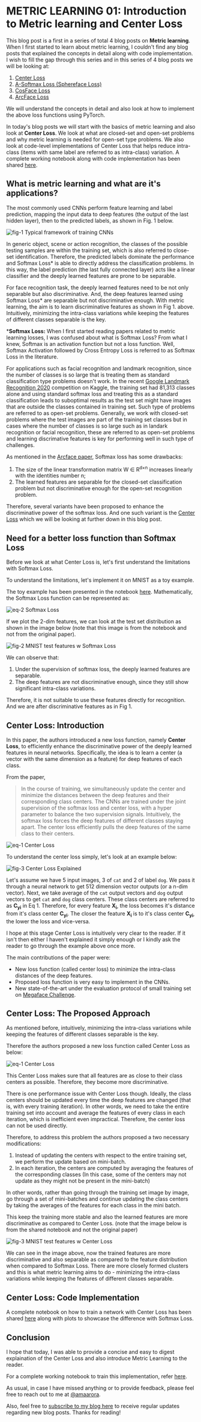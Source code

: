 # METRIC LEARNING 01: Introduction to Metric learning and Center Loss

This blog post is a first in a series of total 4 blog posts on **Metric learning**. When I first started to learn about metric learning, I couldn't find any blog posts that explained the concepts in detail along with code implementation. I wish to fill the gap through this series and in this series of 4 blog posts we will be looking at:

1. [Center Loss](https://kpzhang93.github.io/papers/eccv2016.pdf) 
2. [A-Softmax Loss (Sphereface Loss)](https://arxiv.org/abs/1704.08063) 
3. [CosFace Loss](https://arxiv.org/abs/1801.09414)
4. [ArcFace Loss](https://arxiv.org/abs/1801.07698)

We will understand the concepts in detail and also look at how to implement the above loss functions using PyTorch. 

In today's blog posts we will start with the basics of metric learning and also look at **Center Loss**. We look at what are closed-set and open-set problems and why metric learning is needed for open-set type problems. We also look at code-level implementations of Center Loss that helps reduce intra-class (items with same label are referred to as intra-class) variation. A complete working notebook along with code implementation has been shared [here](https://github.com/amaarora/amaarora.github.io/blob/master/nbs/Understanding%20Metric%20Learning.ipynb).

## What is metric learning and what are it's applications?
The most commonly used CNNs perform feature learning and label prediction, mapping the input data to deep features (the output of the last hidden layer), then to the predicted labels, as shown in Fig. 1 below.

![](/images/metric-learning-1.png "fig-1 Typical framework of training CNNs")

In generic object, scene or action recognition, the classes of the possible testing samples are within the training set, which is also referred to close-set identification. Therefore, the predicted labels dominate the performance and Softmax Loss* is able to directly address the classification problems. In this way, the label prediction (the last fully connected layer) acts like a linear classifier and the deeply learned features are prone to be separable.

For face recognition task, the deeply learned features need to be not only separable but also discriminative. And, the deep features learned using Softmax Loss* are separable but not discriminative enough. With metric learning, the aim is to learn discriminative features as shown in Fig 1. above. Intuitively, minimizing the intra-class variations while keeping the features of different classes separable is the key.

***Softmax Loss:**
When I first started reading papers related to metric learning losses, I was confused about what is Softmax Loss? From what I knew, Softmax is an activation function but not a loss function. Well, Softmax Activation followed by Cross Entropy Loss is referred to as Softmax Loss in the literature.

For applications such as facial recognition and landmark recognition, since the number of classes is so large that is treating them as standard classification type problems doesn't work. In the recent [Google Landmark Recognition 2020](https://www.kaggle.com/c/landmark-recognition-2020) competition on Kaggle, the training set had 81,313 classes alone and using standard softmax loss and treating this as a standard classification leads to suboptimal results as the test set might have images that are outside the classes contained in training set. Such type of problems are referred to as open-set problems. Generally, we work with closed-set problems where the test images are part of the training set classes but in cases where the number of classes is so large such as in landark recognition or facial recognition, these are referred to as open-set problems and learning discrimative features is key for performing well in such type of challenges. 

As mentioned in the [Arcface paper](https://arxiv.org/abs/1801.07698), Softmax loss has some drawbacks:  
1. The size of the linear transformation matrix W ∈ R<sup>d×n</sup> increases linearly with the identities number n; 
2. The learned features are separable for the closed-set classification problem but not discriminative enough for the open-set recognition problem.

Therefore, several variants have been proposed to enhance the discriminative power of the softmax loss. And one such variant is the [Center Loss](https://kpzhang93.github.io/papers/eccv2016.pdf) which we will be looking at further down in this blog post.

## Need for a better loss function than Softmax Loss
Before we look at what Center Loss is, let's first understand the limitations with Softmax Loss. 

To understand the limitations, let's implement it on MNIST as a toy example.

The toy example has been presented in the notebook [here](https://github.com/amaarora/amaarora.github.io/blob/master/nbs/Understanding%20Metric%20Learning.ipynb). Mathematically, the Softmax Loss function can be represented as: 

![](/images/softmax_loss.png "eq-2 Softmax Loss")

If we plot the 2-dim features, we can look at the test set distribution as shown in the image below (note that this image is from the notebook and not from the original paper).

![](/images/mnist_test_set.png "fig-2 MNIST test features w Softmax Loss")

We can observe that: 
1. Under the supervision of softmax loss, the deeply learned features are separable.
2. The deep features are not discriminative enough, since they still show significant intra-class variations.

Therefore, it is not suitable to use these features directly for recognition. And we are after discriminative features as in Fig 1.

## Center Loss: Introduction
In this paper, the authors introduced a new loss function, namely **Center Loss**, to efficiently
enhance the discriminative power of the deeply learned features in neural networks. Specifically, the idea is to learn a center (a vector with the same dimension as a feature) for deep features of each class.

From the paper, 
> In the course of training, we simultaneously update the center and minimize the distances between the deep features and their corresponding class centers. The CNNs are trained under the joint supervision of the softmax loss and center loss, with a hyper parameter to balance the two supervision signals. Intuitively, the softmax loss forces the deep features of different classes staying apart. The center loss efficiently pulls the deep features of the same class to their centers.

![](/images/center_loss.png "eq-1 Center Loss")

To understand the center loss simply, let's look at an example below:

![](/images/center_loss.jpg "fig-3 Center Loss Explained")

Let's assume we have 5 input images, 3 of `cat` and 2 of label `dog`. We pass it through a neural network to get 512 dimension vector outputs (or a n-dim vector). Next, we take average of the `cat` output vectors and `dog` output vectors to get `cat` and `dog` class centers. These class centers are referred to as **C<sub>yi</sub>** in Eq 1. Therefore, for every feature **X<sub>i</sub>**, the loss becomes it's distance from it's class center **C<sub>yi</sub>**. The closer the feature **X<sub>i</sub>** is to it's class center  **C<sub>yi</sub>**, the lower the loss and vice-versa. 

I hope at this stage Center Loss is intuitively very clear to the reader. If it isn't then either I haven't explained it simply enough or I kindly ask the reader to go through the example above once more. 

The main contributions of the paper were: 
- New loss function (called center loss) to minimize the intra-class distances of the deep features.
- Proposed loss function is very easy to implement in the CNNs.
- New state-of-the-art under the evaluation protocol of small training set on [Megaface Challenge](http://arxiv.org/abs/1505.02108).

## Center Loss: The Proposed Approach
As mentioned before, intuitively, minimizing the intra-class variations while keeping the features of different classes separable is the key.

Therefore the authors proposed a new loss function called Center Loss as below:

![](/images/center_loss.png "eq-1 Center Loss")

This Center Loss makes sure that all features are as close to their class centers as possible. Therefore, they become more discriminative.

There is one performance issue with Center Loss though. Ideally, the class centers should be updated every time the deep features are changed (that is, with every training iteration). In other words, we need to take the entire training set into account and average the features of every class in each iteration, which is inefficient even impractical. Therefore, the center loss can not be used directly.

Therefore, to address this problem the authors proposed a two necessary modifications: 
1. Instead of updating the centers with respect to the entire training set, we perform the update based on mini-batch. 
2. In each iteration, the centers are computed by averaging the features of the corresponding classes (In this case, some of the centers may not update as they might not be present in the mini-batch)

In other words, rather than going through the training set image by image, go through a set of mini-batches and continue updating the class centers by taking the averages of the features for each class in the mini batch.

This keep the training more stable and also the learned features are more discriminative as compared to Center Loss. (note that the image below is from the shared notebook and not the original paper)

![](/images/center_loss_ftrs.png "fig-3 MNIST test features w Center Loss")

We can see in the image above, now the trained features are more discriminative and also separable as compared to the feature distribution when compared to Softmax Loss. There are more closely formed clusters and this is what metric learning aims to do - minimizing the intra-class variations while keeping the features of different classes separable.

## Center Loss: Code Implementation 
A complete notebook on how to train a network with Center Loss has been shared [here](https://github.com/amaarora/amaarora.github.io/blob/master/nbs/Understanding%20Metric%20Learning.ipynb) along with plots to showcase the difference with Softmax Loss.

## Conclusion
I hope that today, I was able to provide a concise and easy to digest explaination of the Center Loss and also introduce Metric Learning to the reader. 

For a complete working notebook to train this implementation, refer [here](https://github.com/amaarora/amaarora.github.io/blob/master/nbs/Understanding%20Metric%20Learning.ipynb). 

As usual, in case I have missed anything or to provide feedback, please feel free to reach out to me at [@amaarora](https://twitter.com/amaarora).

Also, feel free to [subscribe to my blog here](https://amaarora.github.io/subscribe) to receive regular updates regarding new blog posts. Thanks for reading!
